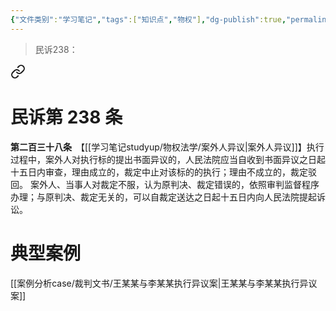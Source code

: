 ```yaml
---
{"文件类别":"学习笔记","tags":["知识点","物权"],"dg-publish":true,"permalink":"/学习笔记studyup/物权法学/案外人异议/","dgPassFrontmatter":true,"created":"2024-10-23T17:36:30.426+08:00","updated":"2024-11-01T14:20:17.655+08:00"}
---
```


>民诉238： 
<div class="transclusion internal-embed is-loaded"><a class="markdown-embed-link" href="////#t238" aria-label="Open link"><svg xmlns="http://www.w3.org/2000/svg" width="24" height="24" viewBox="0 0 24 24" fill="none" stroke="currentColor" stroke-width="2" stroke-linecap="round" stroke-linejoin="round" class="svg-icon lucide-link"><path d="M10 13a5 5 0 0 0 7.54.54l3-3a5 5 0 0 0-7.07-7.07l-1.72 1.71"></path><path d="M14 11a5 5 0 0 0-7.54-.54l-3 3a5 5 0 0 0 7.07 7.07l1.71-1.71"></path></svg></a><div class="markdown-embed">

<div class="markdown-embed-title">

# 民诉第 238 条

</div>


**第二百三十八条**　【[[学习笔记studyup/物权法学/案外人异议\|案外人异议]]】执行过程中，案外人对执行标的提出书面异议的，人民法院应当自收到书面异议之日起十五日内审查，理由成立的，裁定中止对该标的的执行；理由不成立的，裁定驳回。
案外人、当事人对裁定不服，认为原判决、裁定错误的，依照审判监督程序办理；与原判决、裁定无关的，可以自裁定送达之日起十五日内向人民法院提起诉讼。 

</div></div>

# 典型案例
[[案例分析case/裁判文书/王某某与李某某执行异议案\|王某某与李某某执行异议案]]
